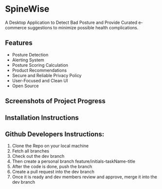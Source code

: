 # SpineWise
A Desktop Application to Detect Bad Posture and Provide Curated e-commerce suggestions to minimize possible health complications. 
## Features
- Posture Detection
- Alerting System
- Posture Scoring Calculation
- Product Recommendations
- Secure and Reliable Privacy Policy
- User-Focused and Clean UI
- Open Source
## Screenshots of Project Progress
## Installation Instructions
## Github Developers Instructions:
1. Clone the Repo on your local machine
2. Fetch all branches
3. Check out the dev branch
4. Then create a personal branch feature/initials-taskName-title
5. After the code is done, push the branch
6. Create a pull request into the dev branch
7. Once it is ready and dev members review and approve, merge it into the dev branch


